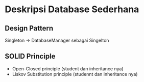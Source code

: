 # Deskripsi Database Sederhana
## Design Pattern
Singleton -> DatabaseManager sebagai Singelton

## SOLID Principle
- Open-Closed principle (student dan inheritance nya)
- Liskov Substitution principle (studennt dan inheritance nya)
